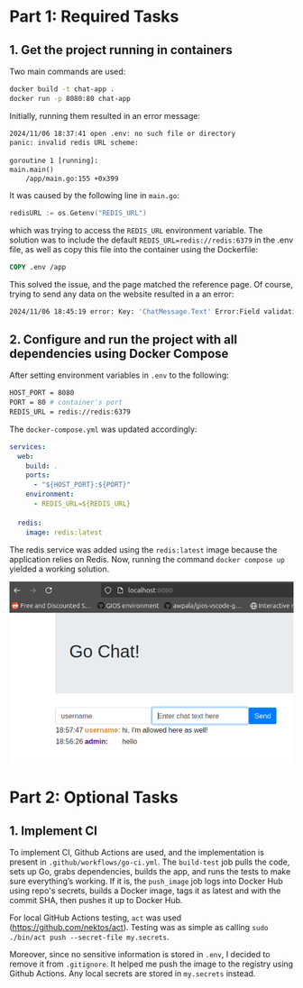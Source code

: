 # Part 1: Required Tasks

## 1. Get the project running in containers

Two main commands are used:
```bash
docker build -t chat-app .
docker run -p 8080:80 chat-app
```

Initially, running them resulted in an error message:
```
2024/11/06 18:37:41 open .env: no such file or directory
panic: invalid redis URL scheme: 

goroutine 1 [running]:
main.main()
	/app/main.go:155 +0x399
```
It was caused by the following line in `main.go`:
```go
redisURL := os.Getenv("REDIS_URL")
```
which was trying to access the `REDIS_URL` environment variable. The solution was to include the default `REDIS_URL=redis://redis:6379` in the .env file, as well as copy this file into the container using the Dockerfile:
```Dockerfile
COPY .env /app
```
This solved the issue, and the page matched the reference page. Of course, trying to send any data on the website resulted in a an error:
```bash
2024/11/06 18:45:19 error: Key: 'ChatMessage.Text' Error:Field validation for 'Text' failed on the 'required' tag
```

## 2. Configure and run the project with all dependencies using Docker Compose

After setting environment variables in `.env` to the following:
```Dockerfile
HOST_PORT = 8080
PORT = 80 # container's port
REDIS_URL = redis://redis:6379
```
The `docker-compose.yml` was updated accordingly:
```yml
services:
  web:
    build: .
    ports:
      - "${HOST_PORT}:${PORT}"
    environment:
      - REDIS_URL=${REDIS_URL}

  redis:
    image: redis:latest
```
The redis service was added using the `redis:latest` image because the application relies on Redis.
Now, running the command `docker compose up` yielded a working solution.

![](images/sol_chat.png)


# Part 2: Optional Tasks

## 1. Implement CI
To implement CI, Github Actions are used, and the implementation is present in `.github/workflows/go-ci.yml`. The `build-test` job pulls the code, sets up Go, grabs dependencies, builds the app, and runs the tests to make sure everything’s working. If it is, the `push_image` job logs into Docker Hub using repo's secrets, builds a Docker image, tags it as latest and with the commit SHA, then pushes it up to Docker Hub. 

For local GitHub Actions testing, `act` was used (https://github.com/nektos/act). Testing was as simple as calling `sudo ./bin/act push --secret-file my.secrets`.

Moreover, since no sensitive information is stored in `.env`, I decided to remove it from `.gitignore`. It helped me push the image to the registry using Github Actions. Any local secrets are stored in `my.secrets` instead.